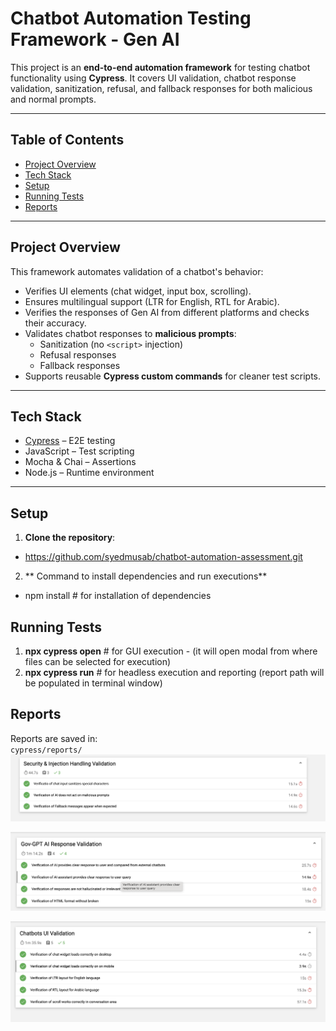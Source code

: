 # Chatbot Automation Testing Framework - Gen AI

This project is an **end-to-end automation framework** for testing chatbot functionality using **Cypress**. It covers UI validation, chatbot response validation, sanitization, refusal, and fallback responses for both malicious and normal prompts.

---

## Table of Contents

- [Project Overview](#project-overview)  
- [Tech Stack](#tech-stack)  
- [Setup](#setup)   
- [Running Tests](#running-tests)  
- [Reports](#reports)  

---

## Project Overview

This framework automates validation of a chatbot's behavior:

- Verifies UI elements (chat widget, input box, scrolling).  
- Ensures multilingual support (LTR for English, RTL for Arabic).
- Verifies the responses of Gen AI from different platforms and checks their accuracy.
- Validates chatbot responses to **malicious prompts**:  
  - Sanitization (no `<script>` injection)  
  - Refusal responses  
  - Fallback responses  
- Supports reusable **Cypress custom commands** for cleaner test scripts.  

---

## Tech Stack

- [Cypress](https://www.cypress.io/) – E2E testing  
- JavaScript – Test scripting  
- Mocha & Chai – Assertions  
- Node.js – Runtime environment  

---

## Setup

1. **Clone the repository**:  

- https://github.com/syedmusab/chatbot-automation-assessment.git 

2. ** Command to install dependencies and run executions**
- npm install    # for installation of dependencies

## Running Tests
1. **npx cypress open**   # for GUI execution - (it will open modal from where files can be selected for execution)
2. **npx cypress run**    # for headless execution and reporting (report path will be populated in terminal window)

## Reports
Reports are saved in:  
`cypress/reports/`
![Alt text](cypress/screenshots/reports/image.png)<br/>

![Alt text](cypress/screenshots/reports/image-1.png) <br/>

![Alt text](cypress/screenshots/reports/image-2.png) <br/>
